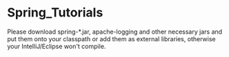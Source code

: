 # Spring_Tutorials

Please download spring-*.jar, apache-logging and other necessary jars and put them onto your classpath or add them as external libraries, otherwise your IntelliJ/Eclipse won't compile.
